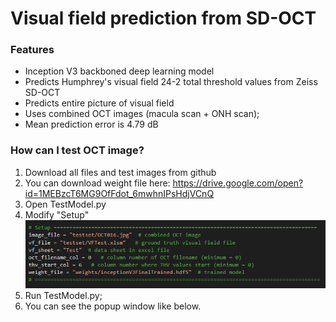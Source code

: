 # Visual field prediction from SD-OCT

### Features
- Inception V3 backboned deep learning model
- Predicts Humphrey's visual field 24-2 total threshold values from Zeiss SD-OCT
- Predicts entire picture of visual field
- Uses combined OCT images (macula scan + ONH scan);
- Mean prediction error is 4.79 dB

### How can I test OCT image?
1. Download all files and test images from github
2. You can download weight file here: https://drive.google.com/open?id=1MEBzcT6MG9OfFdot_6mwhnIPsHdjVCnQ
3. Open TestModel.py
4. Modify "Setup"
![](https://github.com/climyth/VFbySD-OCT/blob/master/example/TestModelSetup.PNG?raw=true)
5. Run TestModel.py;
6. You can see the popup window like below.
![]()
